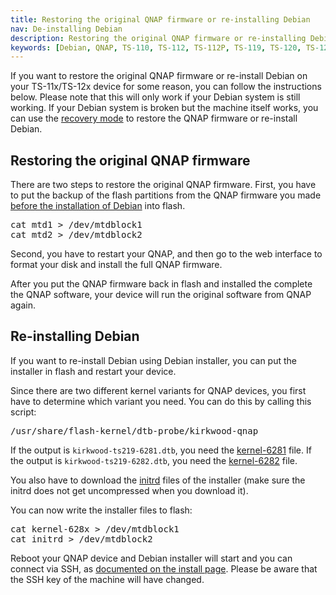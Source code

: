 ```yaml
---
title: Restoring the original QNAP firmware or re-installing Debian
nav: De-installing Debian
description: Restoring the original QNAP firmware or re-installing Debian on QNAP TS-11x/TS-12x
keywords: [Debian, QNAP, TS-110, TS-112, TS-112P, TS-119, TS-120, TS-121, original firmware]
---
```


If you want to restore the original QNAP firmware or re-install Debian on your TS-11x/TS-12x device for
some reason, you can follow the instructions below.  Please note that this
will only work if your Debian system is still working.  If your Debian
system is broken but the machine itself works, you can use the <a href =
"../recovery/">recovery mode</a> to restore the QNAP firmware or
re-install Debian.

<h2>Restoring the original QNAP firmware</h2>

There are two steps to restore the original QNAP firmware.  First, you have
to put the backup of the flash partitions from the QNAP firmware you made
<a href = "../install/">before the installation of Debian</a> into flash.

<div class="code">
<pre>
cat mtd1 &gt; /dev/mtdblock1
cat mtd2 &gt; /dev/mtdblock2
</pre>
</div>

Second, you have to restart your QNAP, and then go to the web interface to
format your disk and install the full QNAP firmware.

After you put the QNAP firmware back in flash and installed the complete
the QNAP software, your device will run the original software from QNAP
again.

<h2 id="reinstall">Re-installing Debian</h2>

If you want to re-install Debian using Debian installer, you can put the
installer in flash and restart your device.

Since there are two different kernel variants for QNAP devices, you first
have to determine which variant you need.  You can do this by calling this
script:

<div class="code">
<pre>
/usr/share/flash-kernel/dtb-probe/kirkwood-qnap
</pre>
</div>

If the output is `kirkwood-ts219-6281.dtb`, you need the <a
href="http://ftp.debian.org/debian/dists/stretch/main/installer-armel/current/images/kirkwood/network-console/qnap/ts-11x/kernel-6281">kernel-6281</a>
file.  If the output is `kirkwood-ts219-6282.dtb`, you need the <a
href="http://ftp.debian.org/debian/dists/stretch/main/installer-armel/current/images/kirkwood/network-console/qnap/ts-11x/kernel-6282">kernel-6282</a>
file.

You also have to download the <a
href="http://ftp.debian.org/debian/dists/stretch/main/installer-armel/current/images/kirkwood/network-console/qnap/ts-11x/initrd">initrd</a>
files of the installer (make sure the initrd does not get uncompressed when
you download it).

You can now write the installer files to flash:

<div class="code">
<pre>
cat kernel-628<span class="input">x</span> &gt; /dev/mtdblock1
cat initrd &gt; /dev/mtdblock2
</pre>
</div>

Reboot your QNAP device and Debian installer will start and you can connect
via SSH, as <a href="../install/#install">documented on the install
page</a>.  Please be aware that the SSH key of the machine will have
changed.


